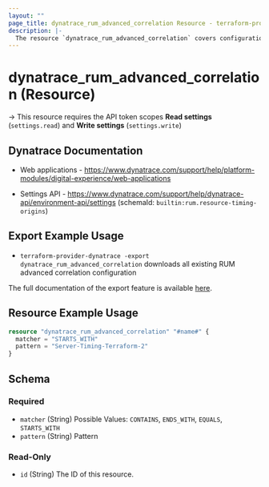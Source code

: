 ```yaml
---
layout: ""
page_title: dynatrace_rum_advanced_correlation Resource - terraform-provider-dynatrace"
description: |-
  The resource `dynatrace_rum_advanced_correlation` covers configuration for real user monitoring advanced correlation
---
```


# dynatrace_rum_advanced_correlation (Resource)

-> This resource requires the API token scopes **Read settings** (`settings.read`) and **Write settings** (`settings.write`)

## Dynatrace Documentation

- Web applications - https://www.dynatrace.com/support/help/platform-modules/digital-experience/web-applications

- Settings API - https://www.dynatrace.com/support/help/dynatrace-api/environment-api/settings (schemaId: `builtin:rum.resource-timing-origins`)

## Export Example Usage

- `terraform-provider-dynatrace -export dynatrace_rum_advanced_correlation` downloads all existing RUM advanced correlation configuration

The full documentation of the export feature is available [here](https://registry.terraform.io/providers/dynatrace-oss/dynatrace/latest/docs/guides/export-v2).

## Resource Example Usage

```terraform
resource "dynatrace_rum_advanced_correlation" "#name#" {
  matcher = "STARTS_WITH"
  pattern = "Server-Timing-Terraform-2"
}
```

<!-- schema generated by tfplugindocs -->
## Schema

### Required

- `matcher` (String) Possible Values: `CONTAINS`, `ENDS_WITH`, `EQUALS`, `STARTS_WITH`
- `pattern` (String) Pattern

### Read-Only

- `id` (String) The ID of this resource.
 